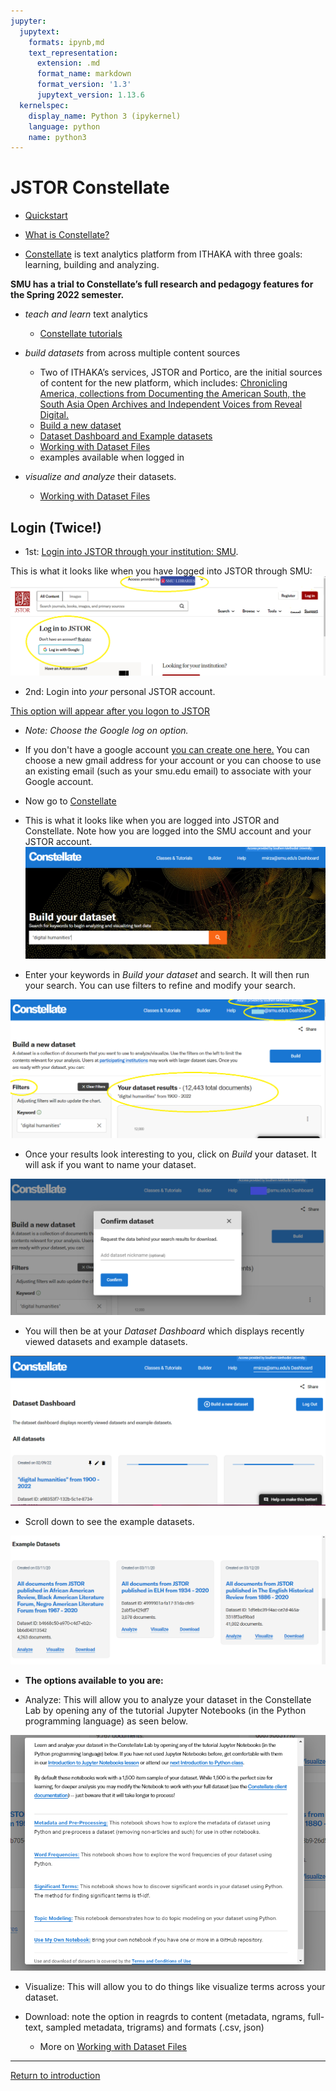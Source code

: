 ```yaml
---
jupyter:
  jupytext:
    formats: ipynb,md
    text_representation:
      extension: .md
      format_name: markdown
      format_version: '1.3'
      jupytext_version: 1.13.6
  kernelspec:
    display_name: Python 3 (ipykernel)
    language: python
    name: python3
---
```


# JSTOR Constellate

* [Quickstart](https://constellate.org/news/user-quick-start)

* [What is Constellate?](https://constellate.org/docs/what-is-constellate/)
* [Constellate](https://labs.jstor.org/projects/text-mining/) is text analytics platform from ITHAKA with three goals: learning, building and analyzing.

**SMU has a trial to Constellate’s full research and pedagogy features for the Spring 2022 semester.** 
  
  * *teach and learn* text analytics
    * [Constellate tutorials](https://constellate.org/tutorials/)
  
  * *build datasets* from across multiple content sources
     * Two of ITHAKA’s services, JSTOR and Portico, are the initial sources of content for the new platform, which includes: [Chronicling America, collections from Documenting the American South, the South Asia Open Archives and Independent Voices from Reveal Digital.](https://constellate.org/docs/data-sources/)  
    * [Build a new dataset](https://constellate.org/builder/)  
    * [Dataset Dashboard and Example datasets](https://constellate.org/dataset/dashboard/)
    * [Working with Dataset Files](https://constellate.org/tutorials/working-with-dataset-files)
    * examples available when logged in 
  
  * *visualize and analyze* their datasets.
    * [Working with Dataset Files](https://constellate.org/tutorials/working-with-dataset-files)

<!-- #endregion -->


## Login (Twice!)   
* 1st: [Login into JSTOR through your institution: SMU](https://login.proxy.libraries.smu.edu/login?url=https://www.jstor.org/). 

This is what it looks like when you have logged into JSTOR through SMU:
[![JSTOR through SMU](https://github.com/SouthernMethodistUniversity/introTDM/blob/main/images/loginjstor.png)](https://github.com/SouthernMethodistUniversity/introTDM/blob/main/images/loginjstor.png)

* 2nd: Login into *your* personal JSTOR account. 

[This option will appear after you logon to JSTOR](https://www-jstor-org.proxy.libraries.smu.edu/action/showLogin?redirectUri=/)  
  * *Note: Choose the Google log on option.*
  * If you don't have a google account [you can create one here.](https://accounts.google.com/signup/v2/webcreateaccount?hl=en&flowName=GlifWebSignIn&flowEntry=SignUp) You can choose a new gmail address for your account or you can choose to use an existing email (such as your smu.edu email) to associate with your Google account.

* Now go to [Constellate](https://constellate.org/)


* This is what it looks like when you are logged into JSTOR and Constellate. Note how you are logged into the SMU account and your JSTOR account.[![logged into JSTOR and Constellate](https://github.com/SouthernMethodistUniversity/introTDM/blob/main/images/loginconstellate.png)](https://github.com/SouthernMethodistUniversity/introTDM/blob/main/images/loginconstellate.png)

* Enter your keywords in *Build your dataset* and search. It will then run your search. You can use filters to refine and modify your search.

[![Build](https://github.com/SouthernMethodistUniversity/introTDM/blob/main/images/buildconstellate.png)](https://github.com/SouthernMethodistUniversity/introTDM/blob/main/images/buildconstellate.png)

* Once your results look interesting to you, click on *Build* your dataset. It will ask if you want to name your dataset.

[![name dataset](https://github.com/SouthernMethodistUniversity/introTDM/blob/main/images/buildconstellate2.png)](https://github.com/SouthernMethodistUniversity/introTDM/blob/main/images/buildconstellate2.png)

* You will then be at your *Dataset Dashboard* which displays recently viewed datasets and example datasets.

[![dataset dashboard](https://github.com/SouthernMethodistUniversity/introTDM/blob/main/images/buildconstellate3.png)](https://github.com/SouthernMethodistUniversity/introTDM/blob/main/images/buildconstellate3.png)

* Scroll down to see the example datasets. 

[![dataset dashboard](https://github.com/SouthernMethodistUniversity/introTDM/blob/main/images/buildconstellate4.png)](https://github.com/SouthernMethodistUniversity/introTDM/blob/main/images/buildconstellate4.png)

* **The options available to you are:** 

* Analyze: This will allow you to analyze your dataset in the Constellate Lab by opening any of the tutorial Jupyter Notebooks (in the Python programming language) as seen below.

[![Analyze](https://github.com/SouthernMethodistUniversity/introTDM/blob/main/images/analyzeconstellate.png)](https://github.com/SouthernMethodistUniversity/introTDM/blob/main/images/analyzeconstellate.png)

* Visualize: This will allow you to do things like visualize terms across your dataset.

* Download: note the option in reagrds to content (metadata, ngrams, full-text, sampled metadata, trigrams) and formats (.csv, json)
  * More on [Working with Dataset Files](https://constellate.org/tutorials/working-with-dataset-files)


-----
[Return to introduction](https://github.com/SouthernMethodistUniversity/introTDM)
